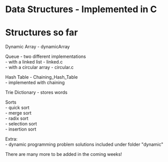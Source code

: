 # Data Structures - Implemented in C

# Structures so far
Dynamic Array - dynamicArray

Queue - two different implementations\
    - with a linked list - linked.c\
    - with a circular array - circular.c

Hash Table - Chaining_Hash_Table\
		- implemented with chaining

Trie Dictionary - stores words

Sorts\
	- quick sort\
	- merge sort\
	- radix sort\
	- selection sort\
	- insertion sort

Extra:\
	- dynamic programming problem solutions included under folder "dynamic"

There are many more to be added in the coming weeks!
